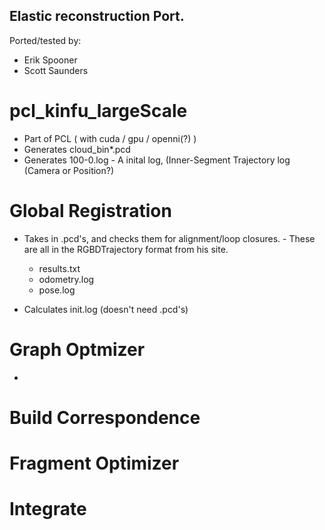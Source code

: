 ## Elastic reconstruction Port.
Ported/tested by:
* Erik Spooner
* Scott Saunders


# pcl_kinfu_largeScale

* Part of PCL ( with cuda / gpu / openni(?) )
* Generates cloud_bin\*.pcd
* Generates 100-0.log - A inital log, (Inner-Segment Trajectory log (Camera or Position?)

# Global Registration

* Takes in .pcd's, and checks them for alignment/loop closures. - These are all in the RGBDTrajectory format from his site. 
  * results.txt
  * odometry.log
  * pose.log

* Calculates init.log (doesn't need .pcd's)

# Graph Optmizer

* 

# Build Correspondence


# Fragment Optimizer


# Integrate
 
